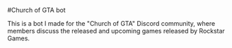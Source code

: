 #Church of GTA bot

This is a bot I made for the "Church of GTA" Discord community, where members discuss the released and upcoming games released by Rockstar Games. 
